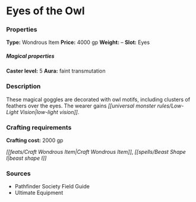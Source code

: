 ﻿---
Title: "Eyes of the Owl"
Type: "Wondrous Item"
Price: "4000 gp"
Weight: "–"
Slot: "Eyes"
Caster level: "5"
Aura: "faint transmutation"
Description: |
  "These magical goggles are decorated with owl motifs, including clusters of feathers over the eyes. The wearer gains low-light vision."
Crafting cost: "2000 gp"
Sources: "['Pathfinder Society Field Guide', 'Ultimate Equipment']"
---

# Eyes of the Owl

### Properties

**Type:** Wondrous Item **Price:** 4000 gp **Weight:** – **Slot:** Eyes

##### Magical properties

**Caster level:** 5 **Aura:** faint transmutation

### Description

These magical goggles are decorated with owl motifs, including clusters of feathers over the eyes. The wearer gains _[[universal monster rules/Low-Light Vision|low-light vision]]_.

### Crafting requirements

**Crafting cost:** 2000 gp

_[[feats/Craft Wondrous Item|Craft Wondrous Item]]_, _[[spells/Beast Shape I|beast shape I]]_

### Sources

* Pathfinder Society Field Guide
* Ultimate Equipment